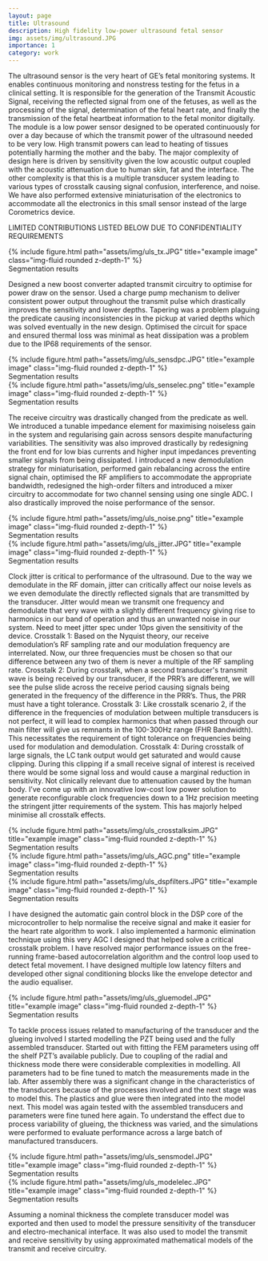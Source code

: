 ```yaml
---
layout: page
title: Ultrasound
description: High fidelity low-power ultrasound fetal sensor
img: assets/img/ultrasound.JPG
importance: 1
category: work
---
```


The ultrasound sensor is the very heart of GE’s fetal monitoring systems. It enables continuous monitoring and nonstress testing for the fetus in a clinical setting. It is responsible for the generation of the Transmit Acoustic Signal, receiving the reflected signal from one of the fetuses, as well as the processing of the signal, determination of the fetal heart rate, and finally the transmission of the fetal heartbeat information to the fetal monitor digitally. The module is a low power sensor designed to be operated continuously for over a day because of which the transmit power of the ultrasound needed to be very low. High transmit powers can lead to heating of tissues potentially harming the mother and the baby. The major complexity of design here is driven by sensitivity given the low acoustic output coupled with the acoustic attenuation due to human skin, fat and the interface. The other complexity is that this is a multiple transducer system leading to various types of crosstalk causing signal confusion, interference, and noise. We have also performed extensive miniaturisation of the electronics to accommodate all the electronics in this small sensor instead of the large Corometrics device.

LIMITED CONTRIBUTIONS LISTED BELOW DUE TO CONFIDENTIALITY REQUIREMENTS

<div class="img">
        {% include figure.html path="assets/img/uls_tx.JPG" title="example image" class="img-fluid rounded z-depth-1" %}
</div>
<div class="caption">
    Segmentation results
</div>

Designed a new boost converter adapted transmit circuitry to optimise for power draw on the sensor. Used a charge pump mechanism to deliver consistent power output throughout the transmit pulse which drastically improves the sensitivity and lower depths. Tapering was a problem plaguing the predicate causing inconsistencies in the pickup at varied depths which was solved eventually in the new design. Optimised the circuit for space and ensured thermal loss was minimal as heat dissipation was a problem due to the IP68 requirements of the sensor.

<div class="img">
        {% include figure.html path="assets/img/uls_sensdpc.JPG" title="example image" class="img-fluid rounded z-depth-1" %}
</div>
<div class="caption">
    Segmentation results
</div>

<div class="img">
        {% include figure.html path="assets/img/uls_senselec.png" title="example image" class="img-fluid rounded z-depth-1" %}
</div>
<div class="caption">
    Segmentation results
</div>

The receive circuitry was drastically changed from the predicate as well. We introduced a tunable impedance element for maximising noiseless gain in the system and regularising gain across sensors despite manufacturing variabilities. The sensitivity was also improved drastically by redesigning the front end for low bias currents and higher input impedances preventing smaller signals from being dissipated. I introduced a new demodulation strategy for miniaturisation, performed gain rebalancing across the entire signal chain, optimised the RF amplifiers to accommodate the appropriate bandwidth, redesigned the high-order filters and introduced a mixer circuitry to accommodate for two channel sensing using one single ADC. I also drastically improved the noise performance of the sensor. 

<div class="img">
        {% include figure.html path="assets/img/uls_noise.png" title="example image" class="img-fluid rounded z-depth-1" %}
</div>
<div class="caption">
    Segmentation results
</div>

<div class="img">
        {% include figure.html path="assets/img/uls_jitter.JPG" title="example image" class="img-fluid rounded z-depth-1" %}
</div>
<div class="caption">
    Segmentation results
</div>

Clock jitter is critical to performance of the ultrasound. Due to the way we demodulate in the RF domain, jitter can critically affect our noise levels as we even demodulate the directly reflected signals that are transmitted by the transducer. Jitter would mean we transmit one frequency and demodulate that very wave with a slightly different frequency giving rise to harmonics in our band of operation and thus an unwanted noise in our system. Need to meet jitter spec under 10ps given the sensitivity of the device.
Crosstalk 1: Based on the Nyquist theory, our receive demodulation’s RF sampling rate and our modulation frequency are interrelated. Now, our three frequencies must be chosen so that our difference between any two of them is never a multiple of the RF sampling rate.
Crosstalk 2: During crosstalk, when a second transducer's transmit wave is being received by our transducer, if the PRR’s are different, we will see the pulse slide across the receive period causing signals being generated in the frequency of the difference in the PRR’s. Thus, the PRR must have a tight tolerance.
Crosstalk 3: Like crosstalk scenario 2, if the difference in the frequencies of modulation between multiple transducers is not perfect, it will lead to complex harmonics that when passed through our main filter will give us remnants in the 100-300Hz range (FHR Bandwidth). This necessitates the requirement of tight tolerance on frequencies being used for modulation and demodulation.
Crosstalk 4: During crosstalk of large signals, the LC tank output would get saturated and would cause clipping. During this clipping if a small receive signal of interest is received there would be some signal loss and would cause a marginal reduction in sensitivity. Not clinically relevant due to attenuation caused by the human body.
I’ve come up with an innovative low-cost low power solution to generate reconfigurable clock frequencies down to a 1Hz precision meeting the stringent jitter requirements of the system. This has majorly helped minimise all crosstalk effects. 

<div class="img">
        {% include figure.html path="assets/img/uls_crosstalksim.JPG" title="example image" class="img-fluid rounded z-depth-1" %}
</div>
<div class="caption">
    Segmentation results
</div>

<div class="img">
        {% include figure.html path="assets/img/uls_AGC.png" title="example image" class="img-fluid rounded z-depth-1" %}
</div>
<div class="caption">
    Segmentation results
</div>

<div class="img">
        {% include figure.html path="assets/img/uls_dspfilters.JPG" title="example image" class="img-fluid rounded z-depth-1" %}
</div>
<div class="caption">
    Segmentation results
</div>

I have designed the automatic gain control block in the DSP core of the microcontroller to help normalise the receive signal and make it easier for the heart rate algorithm to work. I also implemented a harmonic elimination technique using this very AGC I designed that helped solve a critical crosstalk problem. I have resolved major performance issues on the free-running frame-based autocorrelation algorithm and the control loop used to detect fetal movement. I have designed multiple low latency filters and developed other signal conditioning blocks like the envelope detector and the audio equaliser. 

<div class="img">
        {% include figure.html path="assets/img/uls_gluemodel.JPG" title="example image" class="img-fluid rounded z-depth-1" %}
</div>
<div class="caption">
    Segmentation results
</div>

To tackle process issues related to manufacturing of the transducer and the glueing involved I started modelling the PZT being used and the fully assembled transducer. Started out with fitting the FEM parameters using off the shelf PZT’s available publicly. Due to coupling of the radial and thickness mode there were considerable complexities in modelling. All parameters had to be fine tuned to match the measurements made in the lab. After assembly there was a significant change in the characteristics of the transducers because of the processes involved and the next stage was to model this. The plastics and glue were then integrated into the model next. This model was again tested with the assembled transducers and parameters were fine tuned here again. To understand the effect due to process variability of glueing, the thickness was varied, and the simulations were performed to evaluate performance across a large batch of manufactured transducers.

<div class="img">
        {% include figure.html path="assets/img/uls_sensmodel.JPG" title="example image" class="img-fluid rounded z-depth-1" %}
</div>
<div class="caption">
    Segmentation results
</div>

<div class="img">
        {% include figure.html path="assets/img/uls_modelelec.JPG" title="example image" class="img-fluid rounded z-depth-1" %}
</div>
<div class="caption">
    Segmentation results
</div>

Assuming a nominal thickness the complete transducer model was exported and then used to model the pressure sensitivity of the transducer and electro-mechanical interface. It was also used to model the transmit and receive sensitivity by using approximated mathematical models of the transmit and receive circuitry.
